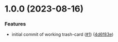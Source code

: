 # 1.0.0 (2023-08-16)


### Features

* initial commit of working trash-card ([#1](https://github.com/idaho/hassio-trash-card/issues/1)) ([4d6f83e](https://github.com/idaho/hassio-trash-card/commit/4d6f83e072823a43363671f32f392ec99787786c))
